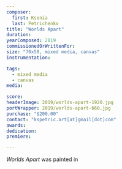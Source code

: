 ```yaml
---
composer:
  first: Ksenia
  last: Petrichenko
title: "Worlds Apart"
duration:
yearComposed: 2019
commissionedOrWrittenFor:
size: "70x50, mixed media, canvas"
instrumentation:

tags:
  - mixed media
  - canvas
media:

score:
headerImage: 2019/worlds-apart-1920.jpg
portWrapper: 2019/worlds-apart-660.jpg
purchase: "$200.00"
contact: "kspetric.art[at]gmail[dot]com"
awards:
dedication:
premiere:

---
```

*Worlds Apart* was painted in
<br><Br>
